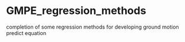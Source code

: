 # GMPE_regression_methods
completion of some regression methods for developing ground motion predict equation  
